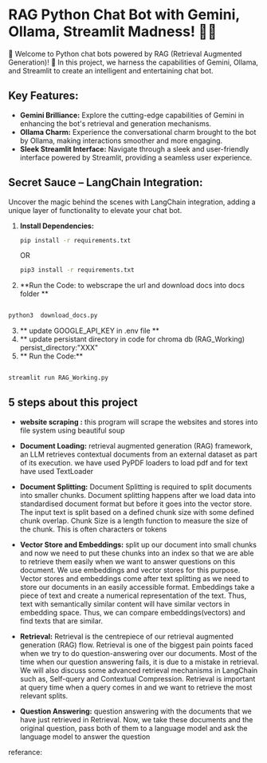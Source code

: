 # RAG Python Chat Bot with Gemini, Ollama, Streamlit Madness! 🤖💬

🚀 Welcome to  Python chat bots powered by RAG (Retrieval Augmented Generation)! 🐍 In this project, we harness the capabilities of Gemini, Ollama, and Streamlit to create an intelligent and entertaining chat bot.

## Key Features:

- **Gemini Brilliance:** Explore the cutting-edge capabilities of Gemini in enhancing the bot's retrieval and generation mechanisms.
- **Ollama Charm:** Experience the conversational charm brought to the bot by Ollama, making interactions smoother and more engaging.
- **Sleek Streamlit Interface:** Navigate through a sleek and user-friendly interface powered by Streamlit, providing a seamless user experience.

## Secret Sauce – LangChain Integration:
Uncover the magic behind the scenes with LangChain integration, adding a unique layer of functionality to elevate your chat bot.


1.  **Install Dependencies:**
    ```bash
    pip install -r requirements.txt
    ```
     OR
    
    ```bash
    pip3 install -r requirements.txt
    
    ```
2.  **Run the Code: to webscrape the url and download docs into docs folder **
 ```bash

 python3  download_docs.py
```
3. ** update GOOGLE_API_KEY in .env file **
4. ** update persistant directory in code for chroma db (RAG_Working) persist_directory:"XXX"
3. ** Run the Code:**
 ```bash
 
 streamlit run RAG_Working.py
```

## 5 steps about this project
- **website scraping :** this program will scrape the websites and stores into file system using beautiful soup 
- **Document Loading:** retrieval augmented generation (RAG) framework, an LLM retrieves contextual documents from an external dataset as part of its execution.
                        we have used PyPDF loaders to load pdf and for text have used TextLoader
                        
- **Document Splitting:** Document Splitting is required to split documents into smaller chunks. Document splitting happens after we load data into standardised document format but before it goes into the vector store.
                            The input text is split based on a defined chunk size with some defined chunk overlap. Chunk Size is a length function to measure the size of the chunk. This is often characters or tokens


- **Vector Store and Embeddings:** split up our document into small chunks and now we need to put these chunks into an index so that we are able to retrieve them easily when we want to answer questions on this document. We use embeddings and vector stores for this purpose.
                                Vector stores and embeddings come after text splitting as we need to store our documents in an easily accessible format. Embeddings take a piece of text and create a numerical representation of the text. Thus, text with semantically similar content will have similar vectors in embedding space. Thus, we can compare embeddings(vectors) and find texts that are similar.

- **Retrieval:** Retrieval is the centrepiece of our retrieval augmented generation (RAG) flow. Retrieval is one of the biggest pain points faced when we try to do question-answering over our documents. Most of the time when our question answering fails, it is due to a mistake in retrieval. We will also discuss some advanced retrieval mechanisms in LangChain such as, Self-query and Contextual Compression. Retrieval is important at query time when a query comes in and we want to retrieve the most relevant splits.
- **Question Answering:** question answering with the documents that we have just retrieved in Retrieval. Now, we take these documents and the original question, pass both of them to a language model and ask the language model to answer the question
                         


referance:

